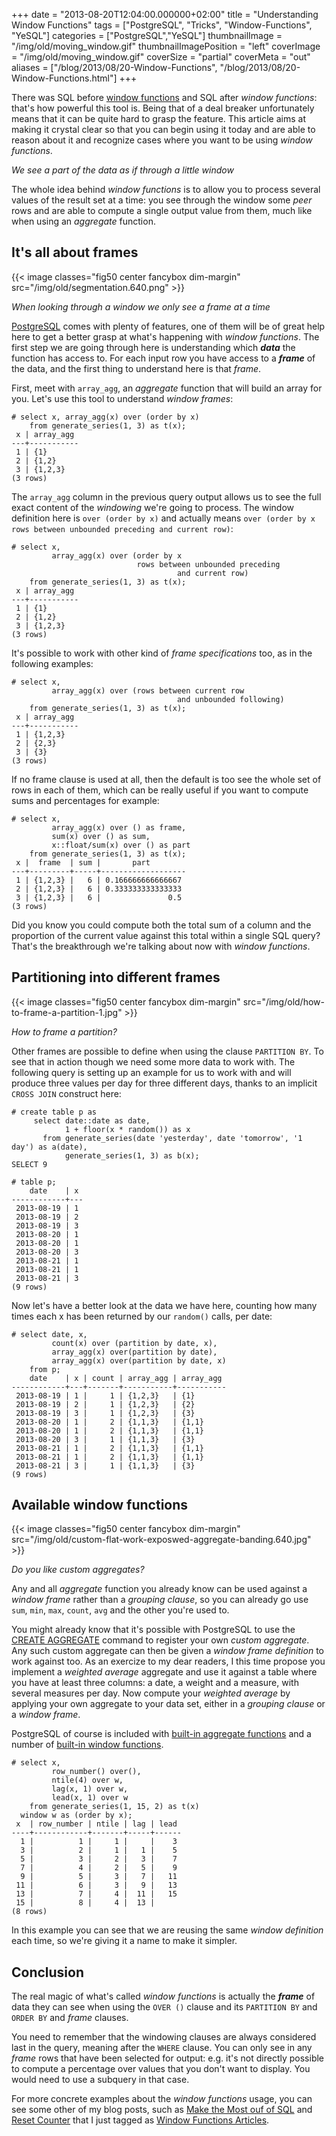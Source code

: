+++
date = "2013-08-20T12:04:00.000000+02:00"
title = "Understanding Window Functions"
tags = ["PostgreSQL", "Tricks", "Window-Functions", "YeSQL"]
categories = ["PostgreSQL","YeSQL"]
thumbnailImage = "/img/old/moving_window.gif"
thumbnailImagePosition = "left"
coverImage = "/img/old/moving_window.gif"
coverSize = "partial"
coverMeta = "out"
aliases = ["/blog/2013/08/20-Window-Functions",
           "/blog/2013/08/20-Window-Functions.html"]
+++

There was SQL before 
[window functions](http://www.postgresql.org/docs/current/static/tutorial-window.html) and SQL after 
*window functions*: that's
how powerful this tool is. Being that of a deal breaker unfortunately means
that it can be quite hard to grasp the feature. This article aims at making
it crystal clear so that you can begin using it today and are able to reason
about it and recognize cases where you want to be using 
*window functions*.


*We see a part of the data as if through a little window*

The whole idea behind 
*window functions* is to allow you to process several
values of the result set at a time: you see through the window some 
*peer*
rows and are able to compute a single output value from them, much like when
using an 
*aggregate* function.


## It's all about frames


{{< image classes="fig50 center fancybox dim-margin" src="/img/old/segmentation.640.png" >}}


*When looking through a window we only see a frame at a time*

[PostgreSQL](http://www.postgresql.org/) comes with plenty of features, one of them will be of great help
here to get a better grasp at what's happening with 
*window functions*. The
first step we are going through here is understanding which 
***data*** the
function has access to. For each input row you have access to a 
***frame*** of the
data, and the first thing to understand here is that 
*frame*.

First, meet with 
`array_agg`, an 
*aggregate* function that will build an array
for you. Let's use this tool to understand 
*window frames*:

~~~
# select x, array_agg(x) over (order by x)
    from generate_series(1, 3) as t(x);
 x | array_agg 
---+-----------
 1 | {1}
 2 | {1,2}
 3 | {1,2,3}
(3 rows)
~~~


The 
`array_agg` column in the previous query output allows us to see the full
exact content of the 
*windowing* we're going to process. The window definition
here is 
`over (order by x)` and actually means 
`over (order by x rows between
unbounded preceding and current row)`:

~~~
# select x,
         array_agg(x) over (order by x
                            rows between unbounded preceding
                                     and current row)
    from generate_series(1, 3) as t(x);
 x | array_agg 
---+-----------
 1 | {1}
 2 | {1,2}
 3 | {1,2,3}
(3 rows)
~~~


It's possible to work with other kind of 
*frame specifications* too, as in the
following examples:

~~~
# select x,
         array_agg(x) over (rows between current row
                                     and unbounded following)
    from generate_series(1, 3) as t(x);
 x | array_agg 
---+-----------
 1 | {1,2,3}
 2 | {2,3}
 3 | {3}
(3 rows)
~~~


If no frame clause is used at all, then the default is too see the whole set
of rows in each of them, which can be really useful if you want to compute
sums and percentages for example:

~~~
# select x,
         array_agg(x) over () as frame,
         sum(x) over () as sum,
         x::float/sum(x) over () as part
    from generate_series(1, 3) as t(x);
 x |  frame  | sum |       part        
---+---------+-----+-------------------
 1 | {1,2,3} |   6 | 0.166666666666667
 2 | {1,2,3} |   6 | 0.333333333333333
 3 | {1,2,3} |   6 |               0.5
(3 rows)
~~~


Did you know you could compute both the total sum of a column and the
proportion of the current value against this total within a single SQL
query? That's the breakthrough we're talking about now with 
*window
functions*.


## Partitioning into different frames


{{< image classes="fig50 center fancybox dim-margin" src="/img/old/how-to-frame-a-partition-1.jpg" >}}


*How to frame a partition?*

Other frames are possible to define when using the clause 
`PARTITION BY`. To
see that in action though we need some more data to work with. The following
query is setting up an example for us to work with and will produce three
values per day for three different days, thanks to an implicit 
`CROSS JOIN`
construct here:

~~~
# create table p as
     select date::date as date,
            1 + floor(x * random()) as x
       from generate_series(date 'yesterday', date 'tomorrow', '1 day') as a(date),
            generate_series(1, 3) as b(x);
SELECT 9

# table p;
    date    | x 
------------+---
 2013-08-19 | 1
 2013-08-19 | 2
 2013-08-19 | 3
 2013-08-20 | 1
 2013-08-20 | 1
 2013-08-20 | 3
 2013-08-21 | 1
 2013-08-21 | 1
 2013-08-21 | 3
(9 rows)
~~~


Now let's have a better look at the data we have here, counting how many
times each x has been returned by our 
`random()` calls, per date:

~~~
# select date, x,
         count(x) over (partition by date, x),
         array_agg(x) over(partition by date),
         array_agg(x) over(partition by date, x)
    from p;
    date    | x | count | array_agg | array_agg 
------------+---+-------+-----------+-----------
 2013-08-19 | 1 |     1 | {1,2,3}   | {1}
 2013-08-19 | 2 |     1 | {1,2,3}   | {2}
 2013-08-19 | 3 |     1 | {1,2,3}   | {3}
 2013-08-20 | 1 |     2 | {1,1,3}   | {1,1}
 2013-08-20 | 1 |     2 | {1,1,3}   | {1,1}
 2013-08-20 | 3 |     1 | {1,1,3}   | {3}
 2013-08-21 | 1 |     2 | {1,1,3}   | {1,1}
 2013-08-21 | 1 |     2 | {1,1,3}   | {1,1}
 2013-08-21 | 3 |     1 | {1,1,3}   | {3}
(9 rows)
~~~



## Available window functions


{{< image classes="fig50 center fancybox dim-margin" src="/img/old/custom-flat-work-exposwed-aggregate-banding.640.jpg" >}}


*Do you like custom aggregates?*

Any and all 
*aggregate* function you already know can be used against a 
*window
frame* rather than a 
*grouping clause*, so you can already go use 
`sum`, 
`min`,
`max`, 
`count`, 
`avg` and the other you're used to.

You might already know that it's possible with PostgreSQL to use the
[CREATE AGGREGATE](http://www.postgresql.org/docs/current/static/sql-createaggregate.html) command to register your own 
*custom aggregate*. Any such
custom aggregate can then be given a 
*window frame definition* to work against
too. As an exercize to my dear readers, I this time propose you implement a
*weighted average* aggregate and use it against a table where you have at
least three columns: a date, a weight and a measure, with several measures
per day. Now compute your 
*weighted average* by applying your own aggregate to
your data set, either in a 
*grouping clause* or a 
*window frame*.

PostgreSQL of course is included with 
[built-in aggregate functions](http://www.postgresql.org/docs/9.2/static/functions-aggregate.html) and a
number of 
[built-in window functions](http://www.postgresql.org/docs/9.2/static/functions-window.html).

~~~
# select x,
         row_number() over(),
         ntile(4) over w,
         lag(x, 1) over w,
         lead(x, 1) over w
    from generate_series(1, 15, 2) as t(x)
  window w as (order by x);
 x  | row_number | ntile | lag | lead 
----+------------+-------+-----+------
  1 |          1 |     1 |     |    3
  3 |          2 |     1 |   1 |    5
  5 |          3 |     2 |   3 |    7
  7 |          4 |     2 |   5 |    9
  9 |          5 |     3 |   7 |   11
 11 |          6 |     3 |   9 |   13
 13 |          7 |     4 |  11 |   15
 15 |          8 |     4 |  13 |     
(8 rows)
~~~


In this example you can see that we are reusing the same 
*window definition*
each time, so we're giving it a name to make it simpler.


## Conclusion

The real magic of what's called 
*window functions* is actually the 
***frame*** of
data they can see when using the 
`OVER ()` clause and its 
`PARTITION BY` and
`ORDER BY` and 
*frame* clauses.

You need to remember that the windowing clauses are always considered last
in the query, meaning after the 
`WHERE` clause. You can only see in any 
*frame*
rows that have been selected for output: e.g. it's not directly possible to
compute a percentage over values that you don't want to display. You would
need to use a subquery in that case.

For more concrete examples about the 
*window functions* usage, you can see
some other of my blog posts, such as 
[Make the Most ouf of SQL](/blog/2013/07/02-dubpug) and
[Reset Counter](/blog/2012/10/05-reset-counter) that I just tagged as 
[Window Functions Articles](/tags/window-functions).
